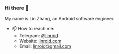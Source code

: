 ### Hi there 👋

My name is Lin Zhang, an Android software engineer.

- 📫 How to reach me: 
  * Telegram: [@linroid](https://t.me/linroid)
  * Website: [linroid.com](https://linroid.com/)
  * Email: linroid@gmail.com
  
